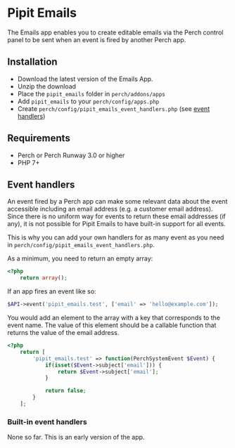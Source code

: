 # Pipit Emails

The Emails app enables you to create editable emails via the Perch control panel to be sent when an event is fired by another Perch app.


## Installation

* Download the latest version of the Emails App.
* Unzip the download
* Place the `pipit_emails` folder in `perch/addons/apps`
* Add `pipit_emails` to your `perch/config/apps.php`
* Create `perch/config/pipit_emails_event_handlers.php` (see [event handlers](#event-handlers))


## Requirements

* Perch or Perch Runway 3.0 or higher
* PHP 7+



## Event handlers

An event fired by a Perch app can make some relevant data about the event accessible including an email address (e.g. a customer email address). Since there is no uniform way for events to return these email addresses (if any), it is not possible for Pipit Emails to have built-in support for all events.

This is why you can add your own handlers for as many event as you need in `perch/config/pipit_emails_event_handlers.php`.

As a minimum, you need to return an empty array:

```php
<?php
    return array();
```


If an app fires an event like so:

```php
$API->event('pipit_emails.test', ['email' => 'hello@example.com']);
```

You would add an element to the array with a key that corresponds to the event name. The value of this element should be a callable function that returns the value of the email address.

```php
<?php
    return [
        'pipit_emails.test' => function(PerchSystemEvent $Event) {
            if(isset($Event->subject['email'])) {
                return $Event->subject['email'];
            }

            return false;
        }
    ];
```


### Built-in event handlers

None so far. This is an early version of the app. 